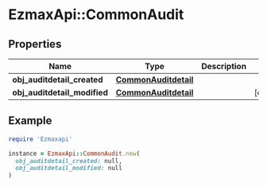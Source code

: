 # EzmaxApi::CommonAudit

## Properties

| Name | Type | Description | Notes |
| ---- | ---- | ----------- | ----- |
| **obj_auditdetail_created** | [**CommonAuditdetail**](CommonAuditdetail.md) |  |  |
| **obj_auditdetail_modified** | [**CommonAuditdetail**](CommonAuditdetail.md) |  | [optional] |

## Example

```ruby
require 'Ezmaxapi'

instance = EzmaxApi::CommonAudit.new(
  obj_auditdetail_created: null,
  obj_auditdetail_modified: null
)
```


